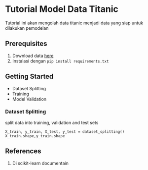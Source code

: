 # Tutorial Model Data Titanic

Tutorial ini akan mengolah data titanic menjadi data yang siap untuk dilakukan pemodelan

## Prerequisites

1. Download data [here](https://www.kaggle.com/datasets/heptapod/titanic)
2. Instalasi dengan `pip install requirements.txt`

## Getting Started

- Dataset Splitting
- Training
- Model Validation

### Dataset Splitting

split data into training, validation  and test sets
``` code
X_train, y_train, X_test, y_test = dataset_splitting()
X_train.shape,y_train.shape
```

## References

1. Di scikit-learn documentain
